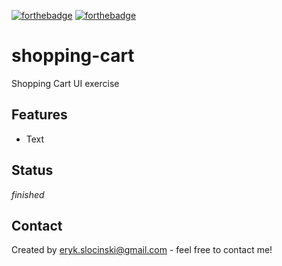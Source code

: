 [![forthebadge](https://forthebadge.com/images/badges/built-with-love.svg)](https://forthebadge.com) [![forthebadge](https://forthebadge.com/images/badges/gluten-free.svg)](https://forthebadge.com)

# shopping-cart

Shopping Cart UI exercise

## Features

- Text

## Status

_finished_

## Contact

Created by <eryk.slocinski@gmail.com> - feel free to contact me!
